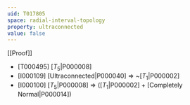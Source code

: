 ```yaml
---
uid: T017805
space: radial-interval-topology
property: ultraconnected
value: false
---
```

[[Proof]]

* [T000495] [$T_5$|P000008]
* [I000109] [Ultraconnected|P000040] => ~[$T_1$|P000002]
* [I000100] [$T_5$|P000008] => ([$T_1$|P000002] + [Completely Normal|P000014])

